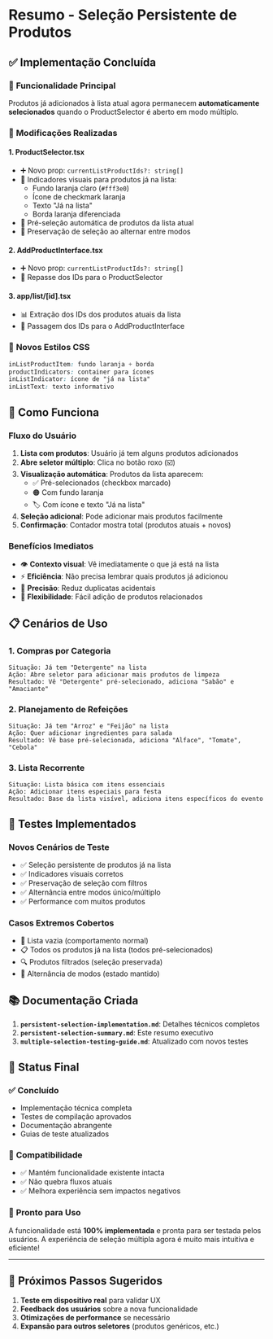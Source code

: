 # Resumo - Seleção Persistente de Produtos

## ✅ Implementação Concluída

### 🎯 **Funcionalidade Principal**
Produtos já adicionados à lista atual agora permanecem **automaticamente selecionados** quando o ProductSelector é aberto em modo múltiplo.

### 🔧 **Modificações Realizadas**

#### 1. **ProductSelector.tsx**
- ➕ Novo prop: `currentListProductIds?: string[]`
- 🎨 Indicadores visuais para produtos já na lista:
  - Fundo laranja claro (`#fff3e0`)
  - Ícone de checkmark laranja
  - Texto "Já na lista"
  - Borda laranja diferenciada
- 🔄 Pré-seleção automática de produtos da lista atual
- 💾 Preservação de seleção ao alternar entre modos

#### 2. **AddProductInterface.tsx**
- ➕ Novo prop: `currentListProductIds?: string[]`
- 🔗 Repasse dos IDs para o ProductSelector

#### 3. **app/list/[id].tsx**
- 📊 Extração dos IDs dos produtos atuais da lista
- 🔗 Passagem dos IDs para o AddProductInterface

### 🎨 **Novos Estilos CSS**
```css
inListProductItem: fundo laranja + borda
productIndicators: container para ícones
inListIndicator: ícone de "já na lista"
inListText: texto informativo
```

## 🚀 **Como Funciona**

### **Fluxo do Usuário**
1. **Lista com produtos**: Usuário já tem alguns produtos adicionados
2. **Abre seletor múltiplo**: Clica no botão roxo (☑️)
3. **Visualização automática**: Produtos da lista aparecem:
   - ✅ Pré-selecionados (checkbox marcado)
   - 🟠 Com fundo laranja
   - 🏷️ Com ícone e texto "Já na lista"
4. **Seleção adicional**: Pode adicionar mais produtos facilmente
5. **Confirmação**: Contador mostra total (produtos atuais + novos)

### **Benefícios Imediatos**
- 👁️ **Contexto visual**: Vê imediatamente o que já está na lista
- ⚡ **Eficiência**: Não precisa lembrar quais produtos já adicionou
- 🎯 **Precisão**: Reduz duplicatas acidentais
- 🔄 **Flexibilidade**: Fácil adição de produtos relacionados

## 📋 **Cenários de Uso**

### 1. **Compras por Categoria**
```
Situação: Já tem "Detergente" na lista
Ação: Abre seletor para adicionar mais produtos de limpeza
Resultado: Vê "Detergente" pré-selecionado, adiciona "Sabão" e "Amaciante"
```

### 2. **Planejamento de Refeições**
```
Situação: Já tem "Arroz" e "Feijão" na lista
Ação: Quer adicionar ingredientes para salada
Resultado: Vê base pré-selecionada, adiciona "Alface", "Tomate", "Cebola"
```

### 3. **Lista Recorrente**
```
Situação: Lista básica com itens essenciais
Ação: Adicionar itens especiais para festa
Resultado: Base da lista visível, adiciona itens específicos do evento
```

## 🧪 **Testes Implementados**

### **Novos Cenários de Teste**
- ✅ Seleção persistente de produtos já na lista
- ✅ Indicadores visuais corretos
- ✅ Preservação de seleção com filtros
- ✅ Alternância entre modos único/múltiplo
- ✅ Performance com muitos produtos

### **Casos Extremos Cobertos**
- 📝 Lista vazia (comportamento normal)
- 📋 Todos os produtos já na lista (todos pré-selecionados)
- 🔍 Produtos filtrados (seleção preservada)
- 🔄 Alternância de modos (estado mantido)

## 📚 **Documentação Criada**

1. **`persistent-selection-implementation.md`**: Detalhes técnicos completos
2. **`persistent-selection-summary.md`**: Este resumo executivo
3. **`multiple-selection-testing-guide.md`**: Atualizado com novos testes

## 🎉 **Status Final**

### ✅ **Concluído**
- Implementação técnica completa
- Testes de compilação aprovados
- Documentação abrangente
- Guias de teste atualizados

### 🔄 **Compatibilidade**
- ✅ Mantém funcionalidade existente intacta
- ✅ Não quebra fluxos atuais
- ✅ Melhora experiência sem impactos negativos

### 🚀 **Pronto para Uso**
A funcionalidade está **100% implementada** e pronta para ser testada pelos usuários. A experiência de seleção múltipla agora é muito mais intuitiva e eficiente!

---

## 🎯 **Próximos Passos Sugeridos**
1. **Teste em dispositivo real** para validar UX
2. **Feedback dos usuários** sobre a nova funcionalidade
3. **Otimizações de performance** se necessário
4. **Expansão para outros seletores** (produtos genéricos, etc.)